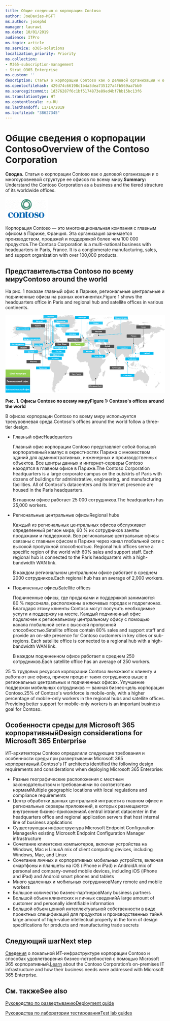 ```yaml
---
title: Общие сведения о корпорации Contoso
author: JoeDavies-MSFT
ms.author: josephd
manager: laurawi
ms.date: 10/01/2019
audience: ITPro
ms.topic: article
ms.service: o365-solutions
localization_priority: Priority
ms.collection:
- M365-subscription-management
- Strat_O365_Enterprise
ms.custom: ''
description: Статья о корпорации Contoso как о деловой организации и о многоуровневой структуре ее офисов по всему миру.
ms.openlocfilehash: 429d74c66198c1b4a3dea735127a4fb569aa7bb0
ms.sourcegitcommit: 1d376287f6c1bf5174873e89ed4bf7bb15bc13f6
ms.translationtype: HT
ms.contentlocale: ru-RU
ms.lasthandoff: 11/14/2019
ms.locfileid: "38627345"
---
```

# <a name="overview-of-the-contoso-corporation"></a><span data-ttu-id="98a1e-103">Общие сведения о корпорации Contoso</span><span class="sxs-lookup"><span data-stu-id="98a1e-103">Overview of the Contoso Corporation</span></span>

<span data-ttu-id="98a1e-104">**Сводка.** Статья о корпорации Contoso как о деловой организации и о многоуровневой структуре ее офисов по всему миру.</span><span class="sxs-lookup"><span data-stu-id="98a1e-104">**Summary:** Understand the Contoso Corporation as a business and the tiered structure of its worldwide offices.</span></span>

![Корпорация Contoso](./media/contoso-overview/contoso-icon.png)

<span data-ttu-id="98a1e-p101">Корпорация Contoso — это многонациональная компания с главным офисом в Париже, Франция. Эта организация занимается производством, продажей и поддержкой более чем 100 000 продуктов.</span><span class="sxs-lookup"><span data-stu-id="98a1e-p101">The Contoso Corporation is a multi-national business with headquarters in Paris, France. It is a conglomerate manufacturing, sales, and support organization with over 100,000 products.</span></span>

## <a name="contoso-around-the-world"></a><span data-ttu-id="98a1e-108">Представительства Contoso по всему миру</span><span class="sxs-lookup"><span data-stu-id="98a1e-108">Contoso around the world</span></span>

<span data-ttu-id="98a1e-109">На рис. 1 показан главный офис в Париже, региональные центральные и подчиненные офисы на разных континентах.</span><span class="sxs-lookup"><span data-stu-id="98a1e-109">Figure 1 shows the headquarters office in Paris and regional hub and satellite offices in various continents.</span></span>

![Офисы Contoso по всему миру](./media/contoso-overview/contoso-overview-fig1.png)

<span data-ttu-id="98a1e-111">**Рис. 1. Офисы Contoso по всему миру**</span><span class="sxs-lookup"><span data-stu-id="98a1e-111">**Figure 1: Contoso's offices around the world**</span></span>
 
<span data-ttu-id="98a1e-112">В офисах корпорации Contoso по всему миру используется трехуровневая среда.</span><span class="sxs-lookup"><span data-stu-id="98a1e-112">Contoso's offices around the world follow a three-tier design.</span></span>

- <span data-ttu-id="98a1e-113">Главный офис</span><span class="sxs-lookup"><span data-stu-id="98a1e-113">Headquarters</span></span>

  <span data-ttu-id="98a1e-p102">Главный офис корпорации Contoso представляет собой большой корпоративный кампус в окрестностях Парижа с множеством зданий для административных, инженерных и производственных объектов. Все центры данных и интернет-серверы Contoso находятся в главном офисе в Париже.</span><span class="sxs-lookup"><span data-stu-id="98a1e-p102">The Contoso Corporation headquarters is a large corporate campus on the outskirts of Paris with dozens of buildings for administrative, engineering, and manufacturing facilities. All of Contoso's datacenters and its Internet presence are housed in the Paris headquarters.</span></span>

  <span data-ttu-id="98a1e-116">В главном офисе работает 25 000 сотрудников.</span><span class="sxs-lookup"><span data-stu-id="98a1e-116">The headquarters has 25,000 workers.</span></span>

- <span data-ttu-id="98a1e-117">Региональные центральные офисы</span><span class="sxs-lookup"><span data-stu-id="98a1e-117">Regional hubs</span></span>

  <span data-ttu-id="98a1e-p103">Каждый из региональных центральных офисов обслуживает определенный регион мира; 60 % их сотрудников заняты продажами и поддержкой. Все региональные центральные офисы связаны с главным офисом в Париже через канал глобальной сети с высокой пропускной способностью. </span><span class="sxs-lookup"><span data-stu-id="98a1e-p103">Regional hub offices serve a specific region of the world with 60% sales and support staff. Each regional hub is connected to the Paris headquarters with a high-bandwidth WAN link.</span></span>

  <span data-ttu-id="98a1e-120">В каждом региональном центральном офисе работает в среднем 2000 сотрудников.</span><span class="sxs-lookup"><span data-stu-id="98a1e-120">Each regional hub has an average of 2,000 workers.</span></span>

- <span data-ttu-id="98a1e-121">Подчиненные офисы</span><span class="sxs-lookup"><span data-stu-id="98a1e-121">Satellite offices</span></span>

  <span data-ttu-id="98a1e-p104">Подчиненные офисы, где продажами и поддержкой занимаются 80 % персонала, расположены в ключевых городах и подрегионах. Благодаря этому клиенты Contoso могут получить необходимые услуги и поддержку на месте. Каждый подчиненный офис подключен к региональному центральному офису с помощью канала глобальной сети с высокой пропускной способностью.</span><span class="sxs-lookup"><span data-stu-id="98a1e-p104">Satellite offices contain 80% sales and support staff and provide an on-site presence for Contoso customers in key cities or sub-regions. Each satellite office is connected to a regional hub with a high-bandwidth WAN link.</span></span>

  <span data-ttu-id="98a1e-124">В каждом подчиненном офисе работает в среднем 250 сотрудников.</span><span class="sxs-lookup"><span data-stu-id="98a1e-124">Each satellite office has an average of 250 workers.</span></span>

<span data-ttu-id="98a1e-p105">25 % трудовых ресурсов корпорации Contoso выезжают к клиенту и работают вне офиса, причем процент таких сотрудников выше в региональных центральных и подчиненных офисах. Улучшение поддержки мобильных сотрудников — важная бизнес-цель корпорации Contoso.</span><span class="sxs-lookup"><span data-stu-id="98a1e-p105">25% of Contoso's workforce is mobile-only, with a higher percentage of mobile-only workers in the regional hubs and satellite offices. Providing better support for mobile-only workers is an important business goal for Contoso.</span></span>

## <a name="design-considerations-for-microsoft-365-enterprise"></a><span data-ttu-id="98a1e-127">Особенности среды для Microsoft 365 корпоративный</span><span class="sxs-lookup"><span data-stu-id="98a1e-127">Design considerations for Microsoft 365 Enterprise</span></span>

<span data-ttu-id="98a1e-128">ИТ-архитекторы Contoso определили следующие требования и особенности среды при развертывании Microsoft 365 корпоративный.</span><span class="sxs-lookup"><span data-stu-id="98a1e-128">Contoso's IT architects identified the following design requirements and considerations when deploying Microsoft 365 Enterprise:</span></span> 

- <span data-ttu-id="98a1e-129">Разные географические расположения с местным законодательством и требованиями по соответствию нормам</span><span class="sxs-lookup"><span data-stu-id="98a1e-129">Multiple geographic locations with local regulations and compliance requirements</span></span>
- <span data-ttu-id="98a1e-130">Центр обработки данных центральной интрасети в главном офисе и региональные серверы приложений, в которых размещаются внутренние бизнес-приложения</span><span class="sxs-lookup"><span data-stu-id="98a1e-130">A central intranet datacenter in the headquarters office and regional application servers that host internal line of business applications</span></span>
- <span data-ttu-id="98a1e-131">Существующая инфраструктура Microsoft Endpoint Configuration Manager</span><span class="sxs-lookup"><span data-stu-id="98a1e-131">An existing Microsoft Endpoint Configuration Manager infrastructure</span></span>
- <span data-ttu-id="98a1e-132">Сочетание клиентских компьютеров, включая устройства на Windows, Mac и Linux</span><span class="sxs-lookup"><span data-stu-id="98a1e-132">A mix of client computing devices, including Windows, Mac, and Linux</span></span>
- <span data-ttu-id="98a1e-133">Сочетание личных и корпоративных мобильных устройств, включая смартфоны и планшеты на iOS (iPhone и iPad) и Android</span><span class="sxs-lookup"><span data-stu-id="98a1e-133">A mix of personal and company-owned mobile devices, including iOS (iPhone and iPad) and Android smart phones and tablets</span></span>
- <span data-ttu-id="98a1e-134">Много удаленных и мобильных сотрудников</span><span class="sxs-lookup"><span data-stu-id="98a1e-134">Many remote and mobile workers</span></span>
- <span data-ttu-id="98a1e-135">Большое количество бизнес-партнеров</span><span class="sxs-lookup"><span data-stu-id="98a1e-135">Many business partners</span></span>
- <span data-ttu-id="98a1e-136">Большой объем клиентских и личных сведений</span><span class="sxs-lookup"><span data-stu-id="98a1e-136">A large amount of customer and personally identifiable information</span></span>
- <span data-ttu-id="98a1e-137">Большой объем ценной интеллектуальной собственности в виде проектных спецификаций для продуктов и производственных тайн</span><span class="sxs-lookup"><span data-stu-id="98a1e-137">A large amount of high-value intellectual property in the form of design specifications for products and manufacturing trade secrets</span></span>

## <a name="next-step"></a><span data-ttu-id="98a1e-138">Следующий шаг</span><span class="sxs-lookup"><span data-stu-id="98a1e-138">Next step</span></span>

<span data-ttu-id="98a1e-139">[Сведения](contoso-infra-needs.md) о локальной ИТ-инфраструктуре корпорации Contoso и способах удовлетворения бизнес-потребностей с помощью Microsoft 365 корпоративный.</span><span class="sxs-lookup"><span data-stu-id="98a1e-139">[Learn](contoso-infra-needs.md) about the Contoso Corporation’s on-premises IT infrastructure and how their business needs were addressed with Microsoft 365 Enterprise.</span></span>

## <a name="see-also"></a><span data-ttu-id="98a1e-140">См. также</span><span class="sxs-lookup"><span data-stu-id="98a1e-140">See also</span></span>

[<span data-ttu-id="98a1e-141">Руководство по развертыванию</span><span class="sxs-lookup"><span data-stu-id="98a1e-141">Deployment guide</span></span>](deploy-microsoft-365-enterprise.md)

[<span data-ttu-id="98a1e-142">Руководства по лаборатории тестирования</span><span class="sxs-lookup"><span data-stu-id="98a1e-142">Test lab guides</span></span>](m365-enterprise-test-lab-guides.md)



